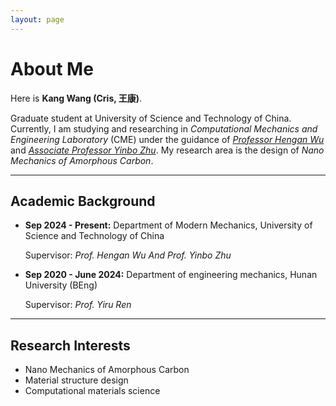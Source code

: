 ```yaml
---
layout: page
---
```


# About Me

Here is **Kang Wang (Cris, 王康)**.

Graduate student at University of Science and Technology of China. Currently, I am studying and researching in *Computational Mechanics and Engineering Laboratory* (CME) under the guidance of *[Professor Hengan Wu](https://scholar.google.com.hk/citations?hl=zh-CN&user=X4lTQbMAAAAJ)* and *[Associate Professor Yinbo Zhu](https://scholar.google.com.hk/citations?hl=zh-CN&user=0IIXHuMAAAAJ)*. My research area is the design of *Nano Mechanics of Amorphous Carbon*.

------

## Academic Background

- **Sep 2024 - Present:** Department of Modern Mechanics, University of Science and Technology of China

  Supervisor: *Prof. Hengan Wu And Prof. Yinbo Zhu*

- **Sep 2020 - June 2024:** Department of engineering mechanics, Hunan University (BEng)

  Supervisor: *Prof. Yiru Ren*

---

## Research Interests

- Nano Mechanics of Amorphous Carbon
- Material structure design
- Computational materials science

